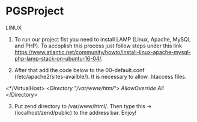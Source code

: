 # PGSProject

LINUX
1. To run our project fist you need to install LAMP (Linux, Apache, MySQL and PHP). To accoplish this process just follow  steps under this link https://www.atlantic.net/community/howto/install-linux-apache-mysql-php-lamp-stack-on-ubuntu-16-04/.

2. After that add the code below to the 00-default.conf (/etc/apache2/sites-availble/). It is necessary to allow .htaccess files.

<*/VirtualHost>
<*Directory "/var/www/html">
  AllowOverride All
<*/Directory>

3. Put zend directory to /var/www/html/. Then type this -> (localhost/zend/public) to the address bar. Enjoy!
  
